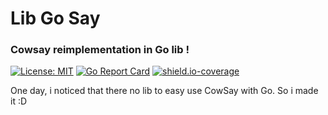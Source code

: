 # Lib Go Say
### Cowsay reimplementation in Go lib !

[![License: MIT](https://img.shields.io/badge/License-MIT-blue.svg)](https://opensource.org/licenses/MIT)
[![Go Report Card](https://goreportcard.com/badge/git.iglou.eu/Production/libgosay)](https://goreportcard.com/report/git.iglou.eu/Production/libgosay)
[![shield.io-coverage](https://img.shields.io/badge/Go%20Coverage-93.8%25-brightgreen.svg?longCache=true&style=flat)](https://shields.io/)

One day, i noticed that there no lib to easy use CowSay with Go. So i made it :D